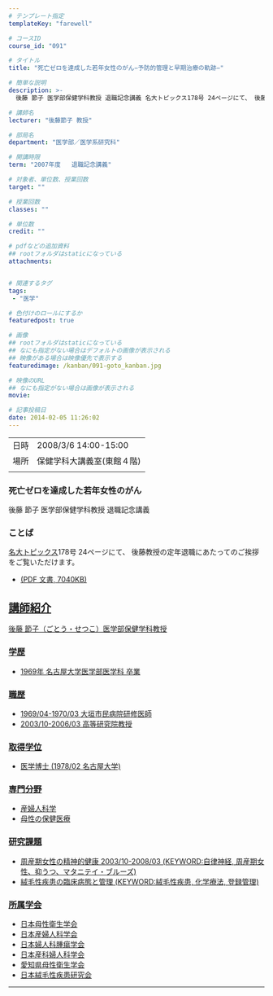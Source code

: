 ```yaml
---
# テンプレート指定
templateKey: "farewell"

# コースID
course_id: "091"

# タイトル
title: "死亡ゼロを達成した若年女性のがん−予防的管理と早期治療の軌跡−"

# 簡単な説明
description: >-
  後藤 節子 医学部保健学科教授 退職記念講義 名大トピックス178号 24ページにて、 後藤教授の定年退職にあたってのご挨拶をご覧いただけます。   * 名 ....

# 講師名
lecturer: "後藤節子 教授"

# 部局名
department: "医学部／医学系研究科"

# 開講時限
term: "2007年度	退職記念講義"

# 対象者、単位数、授業回数
target: ""

# 授業回数
classes: ""

# 単位数
credit: ""

# pdfなどの追加資料
## rootフォルダはstaticになっている
attachments:


# 関連するタグ
tags:
 - "医学"

# 色付けのロールにするか
featuredpost: true

# 画像
## rootフォルダはstaticになっている
## なにも指定がない場合はデフォルトの画像が表示される
## 映像がある場合は映像優先で表示する
featuredimage: /kanban/091-goto_kanban.jpg

# 映像のURL
## なにも指定がない場合は画像が表示される
movie: 

# 記事投稿日
date: 2014-02-05 11:26:02
---
```


|   |   |
|---|---|
| 日時 | 2008/3/6  14:00-15:00 |
| 場所 | 保健学科大講義室(東館４階) |
|   |   |


### 死亡ゼロを達成した若年女性のがん

後藤 節子 医学部保健学科教授 退職記念講義

### ことば

[名大トピックス](http://www.nagoya-u.ac.jp/about-nu/public-relations/publication/topics-archive.html)178号 24ページにて、 後藤教授の定年退職にあたってのご挨拶をご覧いただけます。

* <a href="http://www.nagoya-u.ac.jp/about-nu/public-relations/publication/upload_images/no178.pdf" target="_blank" width="640" height="360" frameborder="0" allowfullscreen></iframe> (PDF 文書, 7040KB)


## 講師紹介

後藤 節子（ごとう・せつこ）医学部保健学科教授

### 学歴

* 1969年  名古屋大学医学部医学科 卒業

### 職歴

* 1969/04-1970/03 大垣市民病院研修医師
* 2003/10-2006/03 高等研究院教授

### 取得学位

* 医学博士 (1978/02 名古屋大学)

### 専門分野

* 産婦人科学
* 母性の保健医療

### 研究課題

* 周産期女性の精神的健康 2003/10-2008/03 (KEYWORD:自律神経, 周産期女性、抑うつ、マタニテイ・ブルーズ)
* 絨毛性疾患の臨床病態と管理 (KEYWORD:絨毛性疾患, 化学療法, 登録管理)

### 所属学会

* 日本母性衛生学会
* 日本産婦人科学会
* 日本婦人科腫瘍学会
* 日本産科婦人科学会
* 愛知県母性衛生学会
* 日本絨毛性疾患研究会



-----